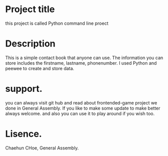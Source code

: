 # Project title
this project is called Python command line proect
# Description
This is a simple contact book that anyone can use.  The information you can store includes the firstname, lastname, phonenumber.  I used Python and peewee to create and store data.

# support.
you can always visit git hub and read about frontended-game project we done in General Assembly. If you like to make some update to make better always welcome. and also you can use it to play around if you wish too.

# Lisence.
Chaehun CHoe, General Assembly.